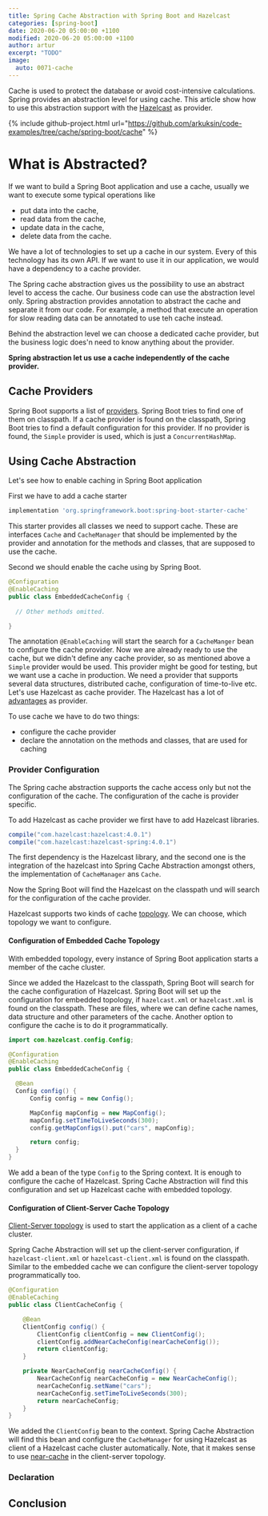 ```yaml
---
title: Spring Cache Abstraction with Spring Boot and Hazelcast 
categories: [spring-boot]
date: 2020-06-20 05:00:00 +1100
modified: 2020-06-20 05:00:00 +1100
author: artur
excerpt: "TODO"
image:
  auto: 0071-cache
---
```


Cache is used to protect the database or avoid cost-intensive calculations.
Spring provides an abstraction level for using cache. This article show how to use
this abstraction support with the [Hazelcast](https://hazelcast.org/) as provider.

{% include github-project.html url="https://github.com/arkuksin/code-examples/tree/cache/spring-boot/cache" %}

# What is Abstracted?

If we want to build a Spring Boot application and use a cache, usually we want to
execute some typical operations like 
 * put data into the cache,
 * read data from the cache,
 * update data in the cache,
 * delete data from the cache.
 
We have a lot of technologies to set up a cache in our system. Every of this technology
has its own API. If we want to use it in our application, we would have a dependency
to a cache provider.
 
The Spring cache abstraction gives us the possibility to use
an abstract level to access the cache. Our business code can use
the abstraction level only. Spring abstraction provides annotation to
abstract the cache and separate it from our code. For example, 
a method that execute an operation for slow reading data can be annotated
to use teh cache instead.  

Behind the abstraction level we can choose a 
dedicated cache provider, but the business logic does'n need to know anything about
the provider. 

**Spring abstraction let us use a cache independently of the cache provider.**

## Cache Providers
Spring Boot supports a list of [providers](https://docs.spring.io/spring-boot/docs/current/reference/htmlsingle/#boot-features-caching-provider).
Spring Boot tries to find one of them on classpath. If a cache provider
is found on the classpath, Spring Boot tries to find a default configuration for this
provider. If no provider is found, the `Simple` provider is used, which is just a 
`ConcurrentHashMap`.

## Using Cache Abstraction
Let's see how to enable caching in Spring Boot application

First we have to add a cache starter

```groovy
implementation 'org.springframework.boot:spring-boot-starter-cache'
```

This starter provides all classes we need to support cache. These are 
interfaces `Cache` and `CacheManager` that should be implemented
by the provider and annotation for the methods and classes, that 
are supposed to use the cache.

Second we should enable the cache using by Spring Boot.

```java
@Configuration
@EnableCaching
public class EmbeddedCacheConfig {
 
  // Other methods omitted.

}
```

The annotation `@EnableCaching` will start the search for a `CacheManger` bean to configure the cache provider.
Now we are already ready to use the cache, but we didn't define any cache provider, so as mentioned above a 
`Simple` provider would be used. This provider might be good for testing, but we want use a cache in production.
We need a provider that supports several data structures, distributed cache, configuration of time-to-live etc.
Let's use Hazelcast as cache provider. The Hazelcast has a lot of [advantages](/spring-boot-hazelcast/) as provider.  

To use cache we have to do two things:
  * configure the cache provider
  * declare the annotation on the methods and classes, that are used for caching

### Provider Configuration
The Spring cache abstraction supports the cache access only but not the configuration
of the cache. The configuration of the cache is provider specific.

To add Hazelcast as cache provider we first have to add Hazelcast libraries.

````groovy
compile("com.hazelcast:hazelcast:4.0.1")
compile("com.hazelcast:hazelcast-spring:4.0.1")
````

The first dependency is the Hazelcast library, and the second one is the integration of the
hazelcast into Spring Cache Abstraction amongst others, the implementation of `CacheManager`
ans `Cache`.

Now the Spring Boot will find the Hazelcast on the classpath und will search for the configuration
of the cache provider.

Hazelcast supports two kinds of cache [topology](/spring-boot-hazelcast/#hazelcast-as-a-distributed-cache).
We can choose, which topology we want to configure.

#### Configuration of Embedded Cache Topology
With embedded topology, every instance of Spring Boot application starts a member of 
the cache cluster.

Since we added the Hazelcast to the classpath, Spring Boot will search for the cache configuration
of Hazelcast. Spring Boot will set up the configuration for embedded topology, if
`hazelcast.xml` or `hazelcast.xml` is found on the classpath. These are files,
where we can define cache names, data structure and other parameters of the cache.
Another option to configure the cache is to do it programmatically.

```java
import com.hazelcast.config.Config;

@Configuration
@EnableCaching
public class EmbeddedCacheConfig {

  @Bean
  Config config() {
      Config config = new Config();

      MapConfig mapConfig = new MapConfig();
      mapConfig.setTimeToLiveSeconds(300);
      config.getMapConfigs().put("cars", mapConfig);

      return config;
  }
}
```

We add a bean of the type `Config` to the Spring context. It is enough to 
configure the cache of Hazelcast. Spring Cache Abstraction will find this configuration
and set up Hazelcast cache with embedded topology.

#### Configuration of Client-Server Cache Topology
[Client-Server topology](/spring-boot-hazelcast/#client-server-topology) is used to start the application as
a client of a cache cluster.

Spring Cache Abstraction will set up the client-server configuration, if 
`hazelcast-client.xml` or `hazelcast-client.xml` is found on the classpath.
Similar to the embedded cache we can configure the client-server topology programmatically too.

```java
@Configuration
@EnableCaching
public class ClientCacheConfig {

    @Bean
    ClientConfig config() {
        ClientConfig clientConfig = new ClientConfig();
        clientConfig.addNearCacheConfig(nearCacheConfig());
        return clientConfig;
    }

    private NearCacheConfig nearCacheConfig() {
        NearCacheConfig nearCacheConfig = new NearCacheConfig();
        nearCacheConfig.setName("cars");
        nearCacheConfig.setTimeToLiveSeconds(300);
        return nearCacheConfig;
    }
}
```

We added the `ClientConfig` bean to the context. Spring Cache Abstraction will find
this bean and configure the `CacheManager` for using Hazelcast as client of a Hazelcast cache cluster
automatically. Note, that it makes sense to use [near-cache](spring-boot-hazelcast/#near-cache) in the client-server topology.

### Declaration

## Conclusion



  
 
    
 




